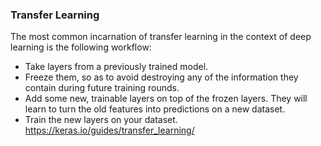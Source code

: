 
### Transfer Learning
The most common incarnation of transfer learning in the context of deep learning is the following workflow:
- Take layers from a previously trained model.
- Freeze them, so as to avoid destroying any of the information they contain during future training rounds.
- Add some new, trainable layers on top of the frozen layers. They will learn to turn the old features into predictions on a new dataset.
- Train the new layers on your dataset.
https://keras.io/guides/transfer_learning/